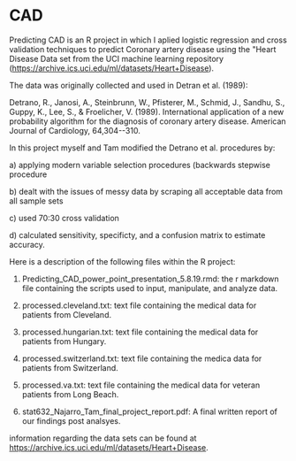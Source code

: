# CAD
Predicting CAD is an R project in which I aplied logistic regression and cross validation techniques to predict Coronary artery disease using the "Heart Disease Data set from the UCI machine learning repository (https://archive.ics.uci.edu/ml/datasets/Heart+Disease).

The data was originally collected and used in Detran et al. (1989):

Detrano, R., Janosi, A., Steinbrunn, W., Pfisterer, M., Schmid, J., Sandhu, S., Guppy, K., Lee, S., & Froelicher, V. (1989). International application of a new probability algorithm for the diagnosis of coronary artery disease. American Journal of Cardiology, 64,304--310. 

In this project myself and Tam modified the Detrano et al. procedures by:

a) applying modern variable selection procedures (backwards stepwise procedure

b) dealt with the issues of messy data by scraping all acceptable data from all sample sets

c) used 70:30 cross validation 

d) calculated sensitivity, specificty, and a confusion matrix to estimate accuracy.


Here is a description of the following files within the R project:

1. Predicting_CAD_power_point_presentation_5.8.19.rmd: the r markdown file containing the scripts used to input, manipulate, and analyze data.

2. processed.cleveland.txt: text file containing the medical data for patients from Cleveland.

3. processed.hungarian.txt: text file containing the medical data for patients from Hungary.

4. processed.switzerland.txt: text file containing the medica data for patients from Switzerland.

5. processed.va.txt: text file containing the medical data for veteran patients from Long Beach.

6. stat632_Najarro_Tam_final_project_report.pdf: A final written report of our findings post analsyes. 


information regarding the data sets can be found at https://archive.ics.uci.edu/ml/datasets/Heart+Disease.


